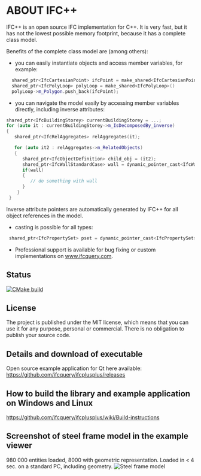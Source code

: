 ABOUT IFC++
=============

IFC++ is an open source IFC implementation for C++.
It is very fast, but it has not the lowest possible memory footprint, because it has a complete class model.



Benefits of the complete class model are (among others):
- you can easily instantiate objects and access member variables, for example:
```cpp
  shared_ptr<IfcCartesianPoint> ifcPoint = make_shared<IfcCartesianPoint>();
  shared_ptr<IfcPolyLoop> polyLoop = make_shared<IfcPolyLoop>()
  polyLoop->m_Polygon.push_back(ifcPoint);
```

- you can navigate the model easily by accessing member variables directly, including inverse attributes:
```cpp
shared_ptr<IfcBuildingStorey> currentBuildingStorey = ...;
for (auto it : currentBuildingStorey->m_IsDecomposedBy_inverse)
{
   shared_ptr<IfcRelAggregates> relAggregates(it);

   for (auto it2 : relAggregates->m_RelatedObjects)
   {
      shared_ptr<IfcObjectDefinition> child_obj = (it2);
      shared_ptr<IfcWallStandardCase> wall = dynamic_pointer_cast<IfcWallStandardCase>(child_obj);
      if(wall)
      {
         // do something with wall
      }
    }
 }
```
  Inverse attribute pointers are automatically generated by IFC++ for all object references in the model.

- casting is possible for all types:
 ```cpp
  shared_ptr<IfcPropertySet> pset = dynamic_pointer_cast<IfcPropertySet>(relatingPropertyDefinition);
  ```

- Professional support is available for bug fixing or custom implementations on www.ifcquery.com.


## Status

[![CMake build](https://github.com/ifcquery/ifcplusplus/actions/workflows/cmake.yml/badge.svg)](https://github.com/ifcquery/ifcplusplus/actions/workflows/cmake.yml)


## License
The project is published under the MIT license, which means that you can use it for any purpose, personal or commercial. There is no obligation to publish your source code.


## Details and download of executable
Open source example application for Qt here available: https://github.com/ifcquery/ifcplusplus/releases


## How to build the library and example application on Windows and Linux
https://github.com/ifcquery/ifcplusplus/wiki/Build-instructions


## Screenshot of steel frame model in the example viewer
 980 000 entities loaded, 8000 with geometric representation. Loaded in < 4 sec. on a standard PC, including geometry.
 ![Steel frame model](http://www.ifcquery.com/img/Building-model-steel-frame-2018-02-05.png)

